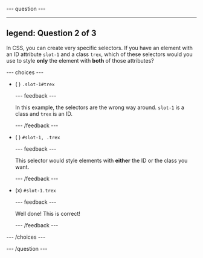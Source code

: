 \--- question ---

---

## legend: Question 2 of 3

In CSS, you can create very specific selectors. If you have an element with an ID attribute `slot-1` and a class `trex`, which of these selectors would you use to style **only** the element with **both** of those attributes?

\--- choices ---

- ( ) `.slot-1#trex`

  \--- feedback ---

  In this example, the selectors are the wrong way around. `slot-1` is a class and `trex` is an ID.

  \--- /feedback ---

- ( ) `#slot-1, .trex`

  \--- feedback ---

  This selector would style elements with **either** the ID or the class you want.

  \--- /feedback ---

- (x) `#slot-1.trex`

  \--- feedback ---

  Well done! This is correct!

  \--- /feedback ---

\--- /choices ---

\--- /question ---
